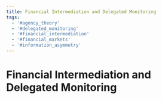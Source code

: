 ```yaml
---
title: Financial Intermediation and Delegated Monitoring
tags:
  - '#agency_theory'
  - '#delegated_monitoring'
  - '#financial_intermediation'
  - '#financial_markets'
  - '#information_asymmetry'
---
```

# Financial Intermediation and Delegated Monitoring
